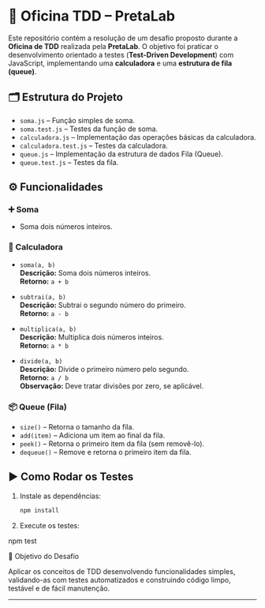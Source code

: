 # 🧪 Oficina TDD – PretaLab

Este repositório contém a resolução de um desafio proposto durante a **Oficina de TDD** realizada pela **PretaLab**. O objetivo foi praticar o desenvolvimento orientado a testes (**Test-Driven Development**) com JavaScript, implementando uma **calculadora** e uma **estrutura de fila (queue)**.

## 🗂️ Estrutura do Projeto

- `soma.js` – Função simples de soma.
- `soma.test.js` – Testes da função de soma.
- `calculadora.js` – Implementação das operações básicas da calculadora.
- `calculadora.test.js` – Testes da calculadora.
- `queue.js` – Implementação da estrutura de dados Fila (Queue).
- `queue.test.js` – Testes da fila.

## ⚙️ Funcionalidades

### ➕ Soma
- Soma dois números inteiros.

### 🧮 Calculadora

- `soma(a, b)`  
  **Descrição:** Soma dois números inteiros.  
  **Retorno:** `a + b`

- `subtrai(a, b)`  
  **Descrição:** Subtrai o segundo número do primeiro.  
  **Retorno:** `a - b`

- `multiplica(a, b)`  
  **Descrição:** Multiplica dois números inteiros.  
  **Retorno:** `a * b`

- `divide(a, b)`  
  **Descrição:** Divide o primeiro número pelo segundo.  
  **Retorno:** `a / b`  
  **Observação:** Deve tratar divisões por zero, se aplicável.

### 📦 Queue (Fila)
- `size()` – Retorna o tamanho da fila.
- `add(item)` – Adiciona um item ao final da fila.
- `peek()` – Retorna o primeiro item da fila (sem removê-lo).
- `dequeue()` – Remove e retorna o primeiro item da fila.

## ▶️ Como Rodar os Testes

1. Instale as dependências:
   ```bash
   npm install

2. Execute os testes:

npm test

🎯 Objetivo do Desafio

Aplicar os conceitos de TDD desenvolvendo funcionalidades simples, validando-as com testes automatizados e construindo código limpo, testável e de fácil manutenção.

---

